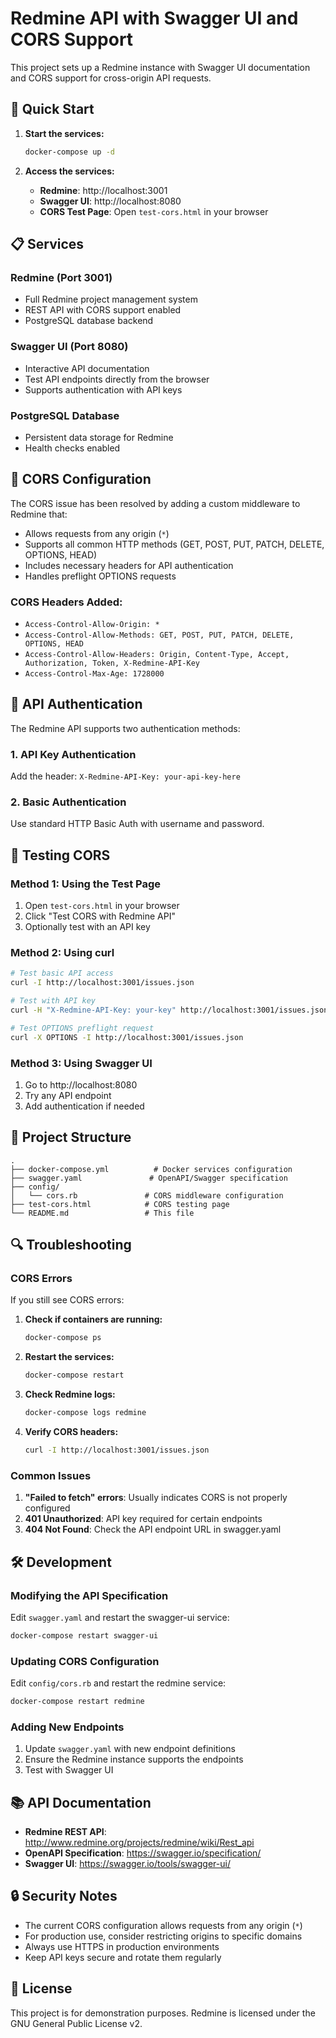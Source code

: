 # Redmine API with Swagger UI and CORS Support

This project sets up a Redmine instance with Swagger UI documentation and CORS support for cross-origin API requests.

## 🚀 Quick Start

1. **Start the services:**

   ```bash
   docker-compose up -d
   ```

2. **Access the services:**
   - **Redmine**: http://localhost:3001
   - **Swagger UI**: http://localhost:8080
   - **CORS Test Page**: Open `test-cors.html` in your browser

## 📋 Services

### Redmine (Port 3001)

- Full Redmine project management system
- REST API with CORS support enabled
- PostgreSQL database backend

### Swagger UI (Port 8080)

- Interactive API documentation
- Test API endpoints directly from the browser
- Supports authentication with API keys

### PostgreSQL Database

- Persistent data storage for Redmine
- Health checks enabled

## 🔧 CORS Configuration

The CORS issue has been resolved by adding a custom middleware to Redmine that:

- Allows requests from any origin (`*`)
- Supports all common HTTP methods (GET, POST, PUT, PATCH, DELETE, OPTIONS, HEAD)
- Includes necessary headers for API authentication
- Handles preflight OPTIONS requests

### CORS Headers Added:

- `Access-Control-Allow-Origin: *`
- `Access-Control-Allow-Methods: GET, POST, PUT, PATCH, DELETE, OPTIONS, HEAD`
- `Access-Control-Allow-Headers: Origin, Content-Type, Accept, Authorization, Token, X-Redmine-API-Key`
- `Access-Control-Max-Age: 1728000`

## 🔑 API Authentication

The Redmine API supports two authentication methods:

### 1. API Key Authentication

Add the header: `X-Redmine-API-Key: your-api-key-here`

### 2. Basic Authentication

Use standard HTTP Basic Auth with username and password.

## 🧪 Testing CORS

### Method 1: Using the Test Page

1. Open `test-cors.html` in your browser
2. Click "Test CORS with Redmine API"
3. Optionally test with an API key

### Method 2: Using curl

```bash
# Test basic API access
curl -I http://localhost:3001/issues.json

# Test with API key
curl -H "X-Redmine-API-Key: your-key" http://localhost:3001/issues.json

# Test OPTIONS preflight request
curl -X OPTIONS -I http://localhost:3001/issues.json
```

### Method 3: Using Swagger UI

1. Go to http://localhost:8080
2. Try any API endpoint
3. Add authentication if needed

## 📁 Project Structure

```
.
├── docker-compose.yml          # Docker services configuration
├── swagger.yaml               # OpenAPI/Swagger specification
├── config/
│   └── cors.rb               # CORS middleware configuration
├── test-cors.html            # CORS testing page
└── README.md                 # This file
```

## 🔍 Troubleshooting

### CORS Errors

If you still see CORS errors:

1. **Check if containers are running:**

   ```bash
   docker-compose ps
   ```

2. **Restart the services:**

   ```bash
   docker-compose restart
   ```

3. **Check Redmine logs:**

   ```bash
   docker-compose logs redmine
   ```

4. **Verify CORS headers:**
   ```bash
   curl -I http://localhost:3001/issues.json
   ```

### Common Issues

1. **"Failed to fetch" errors**: Usually indicates CORS is not properly configured
2. **401 Unauthorized**: API key required for certain endpoints
3. **404 Not Found**: Check the API endpoint URL in swagger.yaml

## 🛠️ Development

### Modifying the API Specification

Edit `swagger.yaml` and restart the swagger-ui service:

```bash
docker-compose restart swagger-ui
```

### Updating CORS Configuration

Edit `config/cors.rb` and restart the redmine service:

```bash
docker-compose restart redmine
```

### Adding New Endpoints

1. Update `swagger.yaml` with new endpoint definitions
2. Ensure the Redmine instance supports the endpoints
3. Test with Swagger UI

## 📚 API Documentation

- **Redmine REST API**: http://www.redmine.org/projects/redmine/wiki/Rest_api
- **OpenAPI Specification**: https://swagger.io/specification/
- **Swagger UI**: https://swagger.io/tools/swagger-ui/

## 🔒 Security Notes

- The current CORS configuration allows requests from any origin (`*`)
- For production use, consider restricting origins to specific domains
- Always use HTTPS in production environments
- Keep API keys secure and rotate them regularly

## 📝 License

This project is for demonstration purposes. Redmine is licensed under the GNU General Public License v2.

